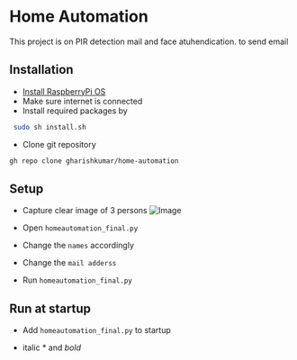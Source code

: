 # Home Automation
This project is on PIR detection mail and face atuhendication. to send email
## Installation
 - [Install RaspberryPi OS](https://www.raspberrypi.org/software/operating-systems/#raspberry-pi-os-32-bit)
 - Make sure internet is connected
 - Install required packages by
```bash
 sudo sh install.sh
```
 - Clone git repository
```bash
gh repo clone gharishkumar/home-automation
```
## Setup
 - Capture clear image of 3 persons
![Image](https://raspberrypi.org)
 - Open `homeautomation_final.py`

 - Change the `names` accordingly

 - Change the `mail adderss`

 - Run `homeautomation_final.py`

## Run at startup
 - Add `homeautomation_final.py` to startup


 * italic * and *bold*
